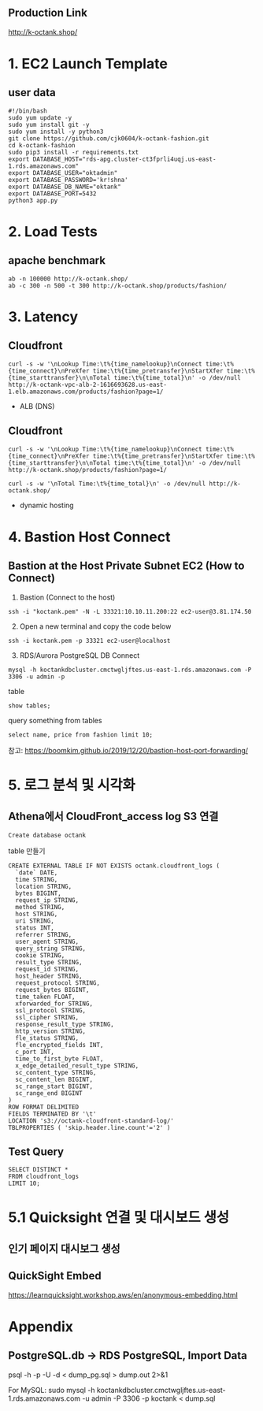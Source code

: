 ## Production Link
http://k-octank.shop/

# 1. EC2 Launch Template
## user data
```
#!/bin/bash 
sudo yum update -y
sudo yum install git -y
sudo yum install -y python3
git clone https://github.com/cjk0604/k-octank-fashion.git
cd k-octank-fashion
sudo pip3 install -r requirements.txt
export DATABASE_HOST="rds-apg.cluster-ct3fprli4uqj.us-east-1.rds.amazonaws.com"
export DATABASE_USER="oktadmin"
export DATABASE_PASSWORD='kr!shna'
export DATABASE_DB_NAME="oktank"
export DATABASE_PORT=5432
python3 app.py
```

# 2. Load Tests
## apache benchmark
```
ab -n 100000 http://k-octank.shop/
ab -c 300 -n 500 -t 300 http://k-octank.shop/products/fashion/
```

# 3. Latency
## Cloudfront
```
curl -s -w '\nLookup Time:\t%{time_namelookup}\nConnect time:\t%{time_connect}\nPreXfer time:\t%{time_pretransfer}\nStartXfer time:\t%{time_starttransfer}\n\nTotal time:\t%{time_total}\n' -o /dev/null http://k-octank-vpc-alb-2-1616693628.us-east-1.elb.amazonaws.com/products/fashion?page=1/
```
- ALB (DNS)

## Cloudfront
```
curl -s -w '\nLookup Time:\t%{time_namelookup}\nConnect time:\t%{time_connect}\nPreXfer time:\t%{time_pretransfer}\nStartXfer time:\t%{time_starttransfer}\n\nTotal time:\t%{time_total}\n' -o /dev/null http://k-octank.shop/products/fashion?page=1/

curl -s -w '\nTotal Time:\t%{time_total}\n' -o /dev/null http://k-octank.shop/ 

```
- dynamic hosting

# 4. Bastion Host Connect
## Bastion at the Host Private Subnet EC2 (How to Connect)
1. Bastion (Connect to the host)
```
ssh -i "koctank.pem" -N -L 33321:10.10.11.200:22 ec2-user@3.81.174.50 
```

2. Open a new terminal and copy the code below
```
ssh -i koctank.pem -p 33321 ec2-user@localhost 
```

3. RDS/Aurora PostgreSQL DB Connect
```
mysql -h koctankdbcluster.cmctwgljftes.us-east-1.rds.amazonaws.com -P 3306 -u admin -p
```

table
```
show tables;
```

query something from tables
```
select name, price from fashion limit 10;
```

참고: https://boomkim.github.io/2019/12/20/bastion-host-port-forwarding/

# 5. 로그 분석 및 시각화
## Athena에서 CloudFront_access log S3 연결
```
Create database octank
```

table 만들기
```
CREATE EXTERNAL TABLE IF NOT EXISTS octank.cloudfront_logs (
  `date` DATE,
  time STRING,
  location STRING,
  bytes BIGINT,
  request_ip STRING,
  method STRING,
  host STRING,
  uri STRING,
  status INT,
  referrer STRING,
  user_agent STRING,
  query_string STRING,
  cookie STRING,
  result_type STRING,
  request_id STRING,
  host_header STRING,
  request_protocol STRING,
  request_bytes BIGINT,
  time_taken FLOAT,
  xforwarded_for STRING,
  ssl_protocol STRING,
  ssl_cipher STRING,
  response_result_type STRING,
  http_version STRING,
  fle_status STRING,
  fle_encrypted_fields INT,
  c_port INT,
  time_to_first_byte FLOAT,
  x_edge_detailed_result_type STRING,
  sc_content_type STRING,
  sc_content_len BIGINT,
  sc_range_start BIGINT,
  sc_range_end BIGINT
)
ROW FORMAT DELIMITED 
FIELDS TERMINATED BY '\t'
LOCATION 's3://octank-cloudfront-standard-log/'
TBLPROPERTIES ( 'skip.header.line.count'='2' )
```

## Test Query
```
SELECT DISTINCT * 
FROM cloudfront_logs 
LIMIT 10;
```

# 5.1 Quicksight 연결 및 대시보드 생성
## 인기 페이지 대시보그 생성
## QuickSight Embed
https://learnquicksight.workshop.aws/en/anonymous-embedding.html

# Appendix
## PostgreSQL.db -> RDS PostgreSQL, Import Data
psql -h <host> -p <port> -U <user> -d <dbname> < dump_pg.sql > dump.out 2>&1

For MySQL:
  sudo mysql -h koctankdbcluster.cmctwgljftes.us-east-1.rds.amazonaws.com -u admin -P 3306 -p koctank < dump.sql
